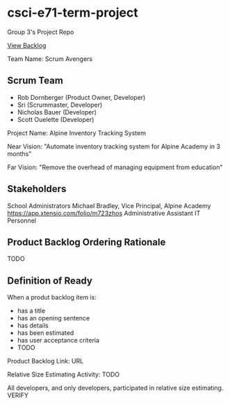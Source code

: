 # csci-e71-term-project
Group 3's Project Repo

[View Backlog](https://github.com/scottx611x/csci-e71-term-project/projects/1)

Team Name: Scrum Avengers

Scrum Team
----------
* Rob Dornberger (Product Owner, Developer)
* Sri  (Scrummaster, Developer)
* Nicholas Bauer (Developer)
* Scott Ouelette (Developer)

Project Name: Alpine Inventory Tracking System

Near Vision: "Automate inventory tracking system for Alpine Academy in 3 months"

Far Vision: "Remove the overhead of managing equipment from education"

Stakeholders
------------
School Administrators
    Michael Bradley, Vice Principal, Alpine Academy
    https://app.xtensio.com/folio/m723zhos
Administrative Assistant
IT Personnel

Product Backlog Ordering Rationale
----------------------------------
TODO

Definition of Ready
-------------------
When a produt backlog item is:
 * has a title
 * has an opening sentence
 * has details
 * has been estimated
 * has user acceptance criteria
 * TODO
 
 Product Backlog Link: URL
 
 Relative Size Estimating Activity: TODO
 
 All developers, and only developers, participated in relative size estimating. VERIFY
